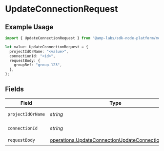 # UpdateConnectionRequest

## Example Usage

```typescript
import { UpdateConnectionRequest } from "@amp-labs/sdk-node-platform/models/operations";

let value: UpdateConnectionRequest = {
  projectIdOrName: "<value>",
  connectionId: "<id>",
  requestBody: {
    groupRef: "group-123",
  },
};
```

## Fields

| Field                                                                                                                    | Type                                                                                                                     | Required                                                                                                                 | Description                                                                                                              |
| ------------------------------------------------------------------------------------------------------------------------ | ------------------------------------------------------------------------------------------------------------------------ | ------------------------------------------------------------------------------------------------------------------------ | ------------------------------------------------------------------------------------------------------------------------ |
| `projectIdOrName`                                                                                                        | *string*                                                                                                                 | :heavy_check_mark:                                                                                                       | Project ID or Name.                                                                                                      |
| `connectionId`                                                                                                           | *string*                                                                                                                 | :heavy_check_mark:                                                                                                       | Connection ID.                                                                                                           |
| `requestBody`                                                                                                            | [operations.UpdateConnectionUpdateConnectionRequest](../../models/operations/updateconnectionupdateconnectionrequest.md) | :heavy_check_mark:                                                                                                       | N/A                                                                                                                      |